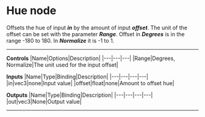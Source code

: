 # Hue node
Offsets the hue of input <b><i>in</i></b> by the amount of input <b><i>offset</i></b>. The unit of the offset can be set with the parameter <b><i>Range</i></b>. Offset in <b><i>Degrees</i></b> is in the range -180 to 180. In <b><i>Normalize</b></i> it is -1 to 1.
<hr>

**Controls**
|Name|Options|Description|
|---|---|---|
|Range|Degrees, Normalize|The unit used for the input offset|

**Inputs**
|Name|Type|Binding|Description|
|---|---|---|---|
|in|vec3|none|Input value|
|offset|float|none|Amount to offset hue|
  
**Outputs**
|Name|Type|Binding|Description|
|---|---|---|---|
|out|vec3|None|Output value|
___